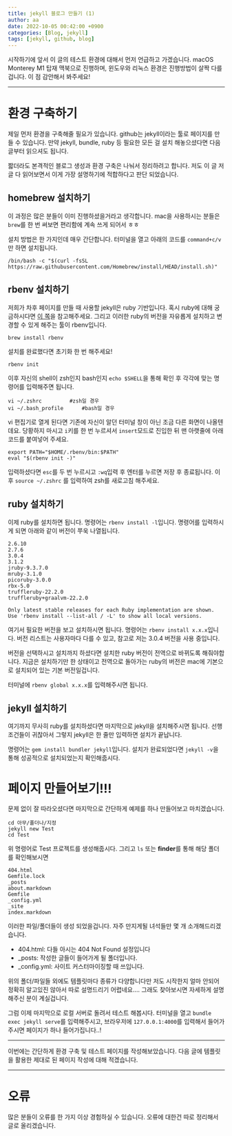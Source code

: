 ```yaml
---
title: jekyll 블로그 만들기 (1)
author: aa
date: 2022-10-05 00:42:00 +0900
categories: [Blog, jekyll]
tags: [jekyll, github, blog]
---
```




시작하기에 앞서 이 글의 테스트 환경에 대해서 먼저 언급하고 가겠습니다. macOS Monterey M1 탑재 맥북으로 진행하며, 윈도우와 리눅스 환경은 진행방법이 살짝 다를겁니다. 이 점 감안해서 봐주세요!

---

# 환경 구축하기

제일 먼저 환경을 구축해줄 필요가 있습니다. github는 jekyll이라는 툴로 페이지를 만들 수 있습니다. 만약 jekyll, bundle, ruby 등 필요한 모든 걸 설치 해놓으셨다면 다음 글부터 읽으셔도 됩니다.

짧더라도 본격적인 블로그 생성과 환경 구축은 나눠서 정리하려고 합니다. 저도 이 글 저 글 다 읽어보면서 이게 가장 설명하기에 적합하다고 판단 되었습니다.



## homebrew 설치하기



이 과정은 많은 분들이 이미 진행하셨을거라고 생각합니다. mac을 사용하시는 분들은 `brew`를 한 번 써보면 편리함에 계속 쓰게 되어서 ㅎㅎ

설치 방법은 한 가지인데 매우 간단합니다. 터미널을 열고 아래의 코드를 `command+c/v`만 하면 설치됩니다.

```terminal
/bin/bash -c "$(curl -fsSL https://raw.githubusercontent.com/Homebrew/install/HEAD/install.sh)"
```



## rbenv 설치하기



저희가 차후 페이지를 만들 때 사용할 jekyll은 ruby 기반입니다. 혹시 ruby에 대해 궁금하시다면 [이 쪽](https://www.ruby-lang.org/ko/about/)을 참고해주세요. 그리고 이러한 ruby의 버전을 자유롭게 설치하고 변경할 수 있게 해주는 툴이 rbenv입니다.

```terminal
brew install rbenv
```

설치를 완료했다면 초기화 한 번 해주세요!

```terminal
rbenv init
```

이후 자신의 shell이 zsh인지 bash인지 `echo $SHELL`을 통해 확인 후 각각에 맞는 명령어를 입력해주면 됩니다.

```terminal
vi ~/.zshrc			#zsh일 경우
vi ~/.bash_profile		#bash일 경우
```

vi 편집기로 열게 된다면 기존에 자신이 알던 터미널 창이 아닌 조금 다른 화면이 나올텐데요. 당황하지 마시고 `i`키를 한 번 누르셔서 `insert`모드로 진입한 뒤 맨 아랫줄에 아래 코드를 붙여넣어 주세요.

```terminal
export PATH="$HOME/.rbenv/bin:$PATH"
eval "$(rbenv init -)"
```

입력하셨다면 `esc`를 두 번 누르시고 `:wq`입력 후 엔터를 누르면 저장 후 종료됩니다.
이후 `source ~/.zshrc` 를 입력하여 zsh를 새로고침 해주세요.



## ruby 설치하기



이제 ruby를 설치하면 됩니다. 명령어는 `rbenv install -l`입니다. 명령어를 입력하시게 되면 아래와 같이 버전이 쭈욱 나열됩니다.

```terminal
2.6.10
2.7.6
3.0.4
3.1.2
jruby-9.3.7.0
mruby-3.1.0
picoruby-3.0.0
rbx-5.0
truffleruby-22.2.0
truffleruby+graalvm-22.2.0

Only latest stable releases for each Ruby implementation are shown.
Use 'rbenv install --list-all / -L' to show all local versions.
```

여기서 필요한 버전을 보고 설치하시면 됩니다. 명령어는 `rbenv install x.x.x`입니다. 버전 리스트는 사용자마다 다를 수 있고, 참고로 저는 3.0.4 버전을 사용 중입니다.

버전을 선택하시고 설치까지 하셨다면 설치한 ruby 버전이 전역으로 바뀌도록 해줘야합니다. 지금은 설치하기만 한 상태이고 전역으로 돌아가는 ruby의 버전은 mac에 기본으로 설치되어 있는 기본 버전일겁니다.

터미널에 `rbenv global x.x.x`를 입력해주시면 됩니다.



## jekyll 설치하기



여기까지 무사히 ruby를 설치하셨다면 마지막으로 jekyll을 설치해주시면 됩니다. 선행 조건들이 귀찮아서 그렇지 jekyll은 한 줄만 입력하면 설치가 끝납니다.

명령어는 `gem install bundler jekyll`입니다. 설치가 완료되었다면 `jekyll -v`을 통해 성공적으로 설치되었는지 확인해줍시다.



# 페이지 만들어보기!!!



문제 없이 잘 따라오셨다면 마지막으로 간단하게 예제를 하나 만들어보고 마치겠습니다.

```terminal
cd 아무/폴더나/지정
jekyll new Test
cd Test
```

위 명령어로 Test 프로젝트를 생성해줍시다. 그리고 `ls` 또는 **finder**를 통해 해당 폴더를 확인해보시면

```terminal
404.html
Gemfile.lock
_posts
about.markdown
Gemfile
_config.yml
_site
index.markdown
```

이러한 파일/폴더들이 생성 되었을겁니다. 자주 만지게될 녀석들만 몇 개 소개해드리겠습니다.

- 404.html: 다들 아시는 404 Not Found 설정입니다
- _posts: 작성한 글들이 들어가게 될 폴더입니다.
- _config.yml: 사이트 커스터마이징할 때 쓰입니다.



위의 폴더/파일들 외에도 템플릿마다 종류가 다양합니다만 저도 시작한지 얼마 안되어 정확히 알고있진 않아서 따로 설명드리기 어렵네요…. 그래도 찾아보시면 자세하게 설명해주신 분이 계실겁니다.



그럼 이제 마지막으로 로컬 서버로 돌려서 테스트 해봅시다. 터미널을 열고 `bundle exec jekyll serve`를 입력해주시고, 브라우저에 `127.0.0.1:4000`를 입력해서 들어가주시면 페이지가 하나 들어가집니다..!

---

이번에는 간단하게 환경 구축 및 테스트 페이지를 작성해보았습니다. 다음 글에 템플릿을 활용한 제대로 된 페이지 작성에 대해 적겠습니다. 

---

# 오류

많은 분들이 오류를 한 가지 이상 경험하실 수 있습니다. 오류에 대한건 따로 정리해서 글로 올리겠습니다.